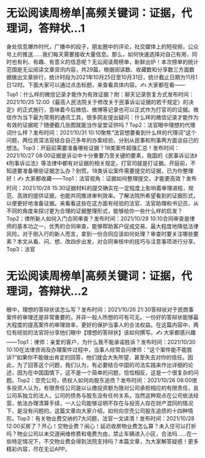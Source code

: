 # 无讼阅读周榜单|高频关键词：证据，代理词，答辩状…1

身处信息爆炸时代，广播中的段子，朋友圈中的评论，社交媒体上的短视频，公众号上的推送……我们每天需要接收大量信息。那么，如何快速选择对自己有用，同时也有利、有趣、有意义的信息呢？无讼阅读周榜单，新鲜出炉！本次榜单的统计范围是无讼阅读文章资讯内容，共29篇，根据阅读数、收藏数和分享数三方面数据做出文章排行，统计时段为2021年10月25日至10月31日，统计截止日期为11月1日12时。下面大家可以通过点击标题，来查看具体内容。✍ 大家都在看——Top1：什么样的微信记录才能作为有效证据？附：聊天记录恢复方式发布时间：2021/10/25 12:00《最高人民法院关于修改关于民事诉讼证据的若干规定〉的决定》的正式施行，意味着今后微信、微博等记录也可以正式作为打官司的证据。微信作为当下最为常用的通讯工具，很多网友提出疑问：什么样的微信记录才能作为有效的证据呢？随便截几张图就能当作呈堂证供吗？Top2：法官眼中理想的代理词什么样？发布时间：2021/10/31 10:10聚焦“法官想要看到什么样的代理词”这个问题，两位资深法官结合自己多年的办案经验，分别从民事和刑事两方面谈自己的想法。Top3：开庭前需要准备哪些证据？18类案件超强汇总！发布时间：2021/10/27 08:00证据是诉讼中十分重要乃至关键的要素，我国的《民事诉讼法》《刑事诉讼法》等法律中都有对证据的相关规定。打官司就是打证据。开庭前，不知道要准备哪些证据怎么办？别慌，18类诉讼案件需要提交的证据，已为你整理好！✍ 大家都收藏——Top1：法官视角：证据如何整理提交，才能更高效？发布时间：2021/10/28 15:30证据材料的提交确实在一定程度上影响着审理进程，规范、高效的提供证据，也能共同推进审判效率。了解法院所希望看到的证据形式，以便更好地准备证据。来看看这些在这方面有经验的法官、法官助理和书记员，从不同的角度来探讨更为合理的证据整理形式，能够给你一些什么样的启发？Top2：律所新人如何入门合同审查？发布时间：2021/10/28 10:10合同审查是律师的基本功之一，优秀的合同审查，能够帮助客户促成交易、最大程度地降低法律风险。对于刚入行的新人而言，拿到一份合同应该如何处理？审查时要关注哪些要素？本文从看、问、想、改四步出发，对合同审核中的技巧与注意事项进行分享。Top3：法官

# 无讼阅读周榜单|高频关键词：证据，代理词，答辩状…2

眼中，理想的答辩状该怎么写？发布时间：2021/10/26 21:30答辩状对于民商事案件的审理还是非常重要的，并非一般人所想的可有可无。一份好的答辩状能够最大程度的提高案件的审理效率，更好的保护当事人的合法权益。在这篇内容中，两位有经验的法官将分享他们眼中【理想的答辩状】该如何撰写。✍ 大家都感兴趣——Top1：律师：亲爱的客户，为什么我不能承诺胜诉？发布时间：2021/10/30 10:10在法律咨询及办理案件过程中，当事人经常会问律师：“这个案件能不能胜诉?”如果你不能做出肯定的回答，他们就会大失所望、甚至失去对你的信任。因此，为了回答这个问题，我们认为，有必要结合中国的司法实践来作出详细的论述，因为在中国国情下，这不是一个简单的问题，恰恰相反，这是一个很复杂的问题。Top2：空壳公司，债权人如何向股东追债？发布时间：2021/10/26 08:00很多投资人认为，有限责任公司是以认缴投资额为限对公司承担相应的有限责任，且公司系独立的法人，公司的债务与股东没有任何关系，当然这种观点在公司依法经营，依法办理清算手续，一人公司能够证明不存在与投资人存在财产混同的情况下，是没有问题的。这篇文章向大家介绍，如何向空壳公司股东追债的十四种情形。Top3：有关物业费交纳的7大问题，法官一文讲清！发布时间：2021/10/28 12:00买房了？开心！交物业费？闹心！延迟收房物业费怎么算？未入住可以打折吗？物业公司以未交道闸维修费和电费为由，禁止车辆进入小区，合法吗……在一些特定情况下，不交物业费会得到法院支持吗？本篇文章，为大家解答疑惑！更多精彩内容，尽在无讼APP。

